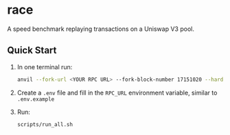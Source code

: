 # race
A speed benchmark replaying transactions on a Uniswap V3 pool.

## Quick Start

1. In one terminal run:
    ```bash
    anvil --fork-url <YOUR RPC URL> --fork-block-number 17151020 --hardfork shanghai --accounts 1 --balance 10000000000000000000 --chain-id 31337 --port 8545 --base-fee 0 --disable-block-gas-limit --no-rate-limit --ipc /tmp/anvil_debug.ipc
    ```

2. Create a `.env` file and fill in the `RPC_URL` environment variable, similar to `.env.example`

3. Run:
    ```bash
    scripts/run_all.sh
    ```
